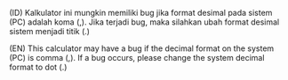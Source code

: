 (ID)
Kalkulator ini mungkin memiliki bug jika format desimal pada sistem (PC) adalah koma (,).
Jika terjadi bug, maka silahkan ubah format desimal sistem menjadi titik (.)

(EN)
This calculator may have a bug if the decimal format on the system (PC) is comma (,). 
If a bug occurs, please change the system decimal format to dot (.)
